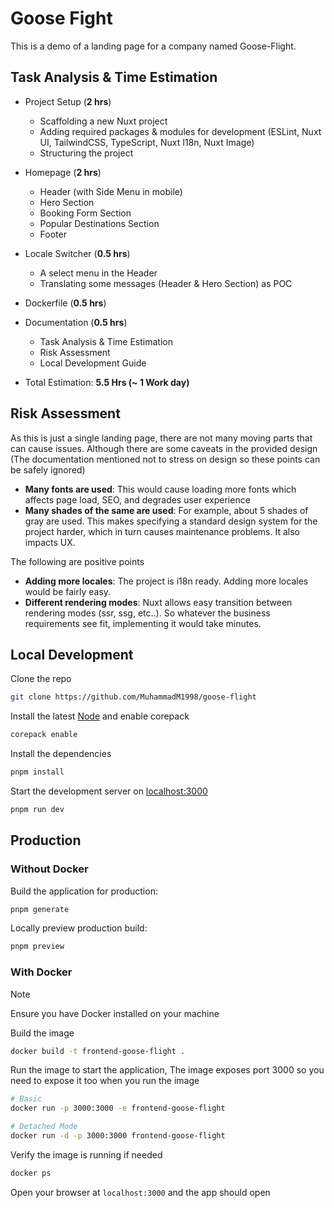 # Goose Fight

This is a demo of a landing page for a company named Goose-Flight.

## Task Analysis & Time Estimation
- Project Setup (**2 hrs**)
  - Scaffolding a new Nuxt project
  - Adding required packages & modules for development (ESLint, Nuxt UI, TailwindCSS, TypeScript, Nuxt I18n, Nuxt Image)
  - Structuring the project

- Homepage (**2 hrs**)
  - Header (with Side Menu in mobile)
  - Hero Section
  - Booking Form Section
  - Popular Destinations Section
  - Footer

- Locale Switcher (**0.5 hrs**)
  - A select menu in the Header
  - Translating some messages (Header & Hero Section) as POC

- Dockerfile (**0.5 hrs**)

- Documentation (**0.5 hrs**)
  - Task Analysis & Time Estimation
  - Risk Assessment
  - Local Development Guide

- Total Estimation: **5.5 Hrs (~ 1 Work day)**

## Risk Assessment

As this is just a single landing page, there are not many moving parts that can cause issues. Although there are some caveats in the provided design (The documentation mentioned not to stress on design so these points can be safely ignored)

- **Many fonts are used**: This would cause loading more fonts which affects page load, SEO, and degrades user experience
- **Many shades of the same are used**: For example, about 5 shades of gray are used. This makes specifying a standard design system for the project harder, which in turn causes maintenance problems. It also impacts UX.

The following are positive points

- **Adding more locales**: The project is i18n ready. Adding more locales would be fairly easy.
- **Different rendering modes**: Nuxt allows easy transition between rendering modes (ssr, ssg, etc..). So whatever the business requirements see fit, implementing it would take minutes.

## Local Development

Clone the repo

```bash
git clone https://github.com/MuhammadM1998/goose-flight
```

Install the latest [Node](https://nodejs.org/en) and enable corepack

```bash
corepack enable
```

Install the dependencies

```bash
pnpm install
```

Start the development server on [localhost:3000](http://localhost:3000)

```bash
pnpm run dev
```

## Production

### Without Docker

Build the application for production:

```bash
pnpm generate
```

Locally preview production build:

```bash
pnpm preview
```

### With Docker

> [!NOTE]
> Ensure you have Docker installed on your machine

Build the image

```bash
docker build -t frontend-goose-flight .
```

Run the image to start the application, The image exposes port 3000 so you need to expose it too when you run the image

```bash
# Basic
docker run -p 3000:3000 -e frontend-goose-flight

# Detached Mode
docker run -d -p 3000:3000 frontend-goose-flight
```

Verify the image is running if needed

```bash
docker ps
```

Open your browser at `localhost:3000` and the app should open
